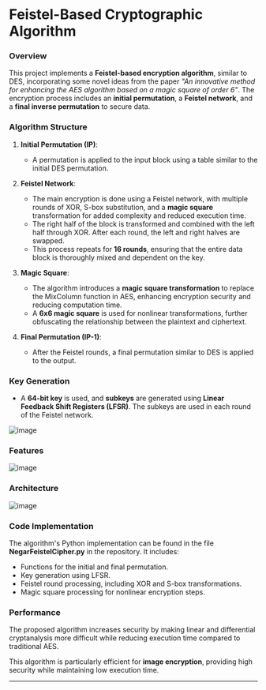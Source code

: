 # Feistel-Based Cryptographic Algorithm

### Overview
This project implements a **Feistel-based encryption algorithm**, similar to DES, incorporating some novel ideas from the paper *"An innovative method for enhancing the AES algorithm based on a magic square of order 6"*. The encryption process includes an **initial permutation**, a **Feistel network**, and a **final inverse permutation** to secure data.

### Algorithm Structure
1. **Initial Permutation (IP)**:
   - A permutation is applied to the input block using a table similar to the initial DES permutation.

2. **Feistel Network**:
   - The main encryption is done using a Feistel network, with multiple rounds of XOR, S-box substitution, and a **magic square** transformation for added complexity and reduced execution time.
   - The right half of the block is transformed and combined with the left half through XOR. After each round, the left and right halves are swapped.
   - This process repeats for **16 rounds**, ensuring that the entire data block is thoroughly mixed and dependent on the key.

3. **Magic Square**:
   - The algorithm introduces a **magic square transformation** to replace the MixColumn function in AES, enhancing encryption security and reducing computation time.
   - A **6x6 magic square** is used for nonlinear transformations, further obfuscating the relationship between the plaintext and ciphertext.

4. **Final Permutation (IP-1)**:
   - After the Feistel rounds, a final permutation similar to DES is applied to the output.

### Key Generation
- A **64-bit key** is used, and **subkeys** are generated using **Linear Feedback Shift Registers (LFSR)**. The subkeys are used in each round of the Feistel network.

![image](https://github.com/user-attachments/assets/b2b58ca0-5b5b-45c1-818d-cd85d8a68018)

### Features

![image](https://github.com/user-attachments/assets/b23336a6-4d63-45c7-8265-ad466d89a6c4)

### Architecture

![image](https://github.com/user-attachments/assets/aa9531b1-a8f3-4140-b57c-13da80132f8a)

### Code Implementation
The algorithm's Python implementation can be found in the file **NegarFeistelCipher.py** in the repository. It includes:
- Functions for the initial and final permutation.
- Key generation using LFSR.
- Feistel round processing, including XOR and S-box transformations.
- Magic square processing for nonlinear encryption steps.

### Performance
The proposed algorithm increases security by making linear and differential cryptanalysis more difficult while reducing execution time compared to traditional AES.

This algorithm is particularly efficient for **image encryption**, providing high security while maintaining low execution time.

---






